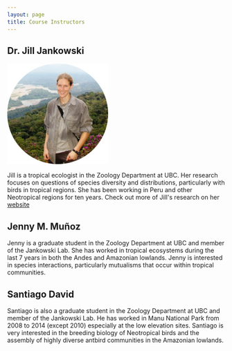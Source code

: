 ```yaml
---
layout: page
title: Course Instructors
---
```


## Dr. Jill Jankowski

![jill](img/Jill.jpg)

Jill  is a tropical ecologist in the Zoology Department at UBC. Her research focuses on questions of species diversity and distributions, particularly with birds in tropical regions. She has been working in Peru and other Neotropical regions for ten years. Check out more of Jill's research on her [website](http://www.zoology.ubc.ca/~jankowsk/)


## Jenny M. Muñoz

Jenny is a graduate student in the Zoology Department at UBC and member of the Jankowski Lab. She has worked in tropical ecosystems during the last 7 years in both the Andes and Amazonian lowlands. Jenny is interested in species interactions, particularly  mutualisms that occur within tropical communities.

## Santiago David

Santiago is also a graduate student in the Zoology Department at UBC and member of the Jankowski Lab. He has worked in Manu National Park from 2008 to 2014 (except 2010) especially at the low elevation sites. Santiago is very interested in the breeding biology of Neotropical birds and the assembly of highly diverse antbird communities in the Amazonian lowlands.
